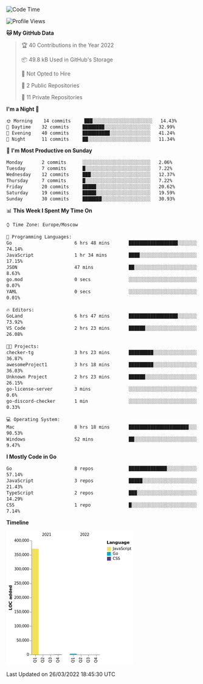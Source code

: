 <!--START_SECTION:waka-->
![Code Time](http://img.shields.io/badge/Code%20Time-225%20hrs%2021%20mins-blue)

![Profile Views](http://img.shields.io/badge/Profile%20Views-0-blue)

**🐱 My GitHub Data** 

> 🏆 40 Contributions in the Year 2022
 > 
> 📦 49.8 kB Used in GitHub's Storage 
 > 
> 🚫 Not Opted to Hire
 > 
> 📜 2 Public Repositories 
 > 
> 🔑 11 Private Repositories  
 > 
**I'm a Night 🦉** 

```text
🌞 Morning    14 commits     ███░░░░░░░░░░░░░░░░░░░░░░   14.43% 
🌆 Daytime    32 commits     ████████░░░░░░░░░░░░░░░░░   32.99% 
🌃 Evening    40 commits     ██████████░░░░░░░░░░░░░░░   41.24% 
🌙 Night      11 commits     ██░░░░░░░░░░░░░░░░░░░░░░░   11.34%

```
📅 **I'm Most Productive on Sunday** 

```text
Monday       2 commits      ░░░░░░░░░░░░░░░░░░░░░░░░░   2.06% 
Tuesday      7 commits      █░░░░░░░░░░░░░░░░░░░░░░░░   7.22% 
Wednesday    12 commits     ███░░░░░░░░░░░░░░░░░░░░░░   12.37% 
Thursday     7 commits      █░░░░░░░░░░░░░░░░░░░░░░░░   7.22% 
Friday       20 commits     █████░░░░░░░░░░░░░░░░░░░░   20.62% 
Saturday     19 commits     █████░░░░░░░░░░░░░░░░░░░░   19.59% 
Sunday       30 commits     ███████░░░░░░░░░░░░░░░░░░   30.93%

```


📊 **This Week I Spent My Time On** 

```text
⌚︎ Time Zone: Europe/Moscow

💬 Programming Languages: 
Go                       6 hrs 48 mins       ██████████████████░░░░░░░   74.14% 
JavaScript               1 hr 34 mins        ████░░░░░░░░░░░░░░░░░░░░░   17.15% 
JSON                     47 mins             ██░░░░░░░░░░░░░░░░░░░░░░░   8.63% 
go.mod                   0 secs              ░░░░░░░░░░░░░░░░░░░░░░░░░   0.07% 
YAML                     0 secs              ░░░░░░░░░░░░░░░░░░░░░░░░░   0.01%

🔥 Editors: 
GoLand                   6 hrs 47 mins       ██████████████████░░░░░░░   73.92% 
VS Code                  2 hrs 23 mins       ██████░░░░░░░░░░░░░░░░░░░   26.08%

🐱‍💻 Projects: 
checker-tg               3 hrs 23 mins       █████████░░░░░░░░░░░░░░░░   36.87% 
awesomeProject1          3 hrs 18 mins       █████████░░░░░░░░░░░░░░░░   36.03% 
Unknown Project          2 hrs 23 mins       ██████░░░░░░░░░░░░░░░░░░░   26.15% 
go-license-server        3 mins              ░░░░░░░░░░░░░░░░░░░░░░░░░   0.6% 
go-discord-checker       1 min               ░░░░░░░░░░░░░░░░░░░░░░░░░   0.33%

💻 Operating System: 
Mac                      8 hrs 18 mins       ██████████████████████░░░   90.53% 
Windows                  52 mins             ██░░░░░░░░░░░░░░░░░░░░░░░   9.47%

```

**I Mostly Code in Go** 

```text
Go                       8 repos             ██████████████░░░░░░░░░░░   57.14% 
JavaScript               3 repos             █████░░░░░░░░░░░░░░░░░░░░   21.43% 
TypeScript               2 repos             ███░░░░░░░░░░░░░░░░░░░░░░   14.29% 
CSS                      1 repo              █░░░░░░░░░░░░░░░░░░░░░░░░   7.14%

```


**Timeline**

![Chart not found](https://raw.githubusercontent.com/jeezft/jeezft/main/charts/bar_graph.png) 


 Last Updated on 26/03/2022 18:45:30 UTC
<!--END_SECTION:waka-->
